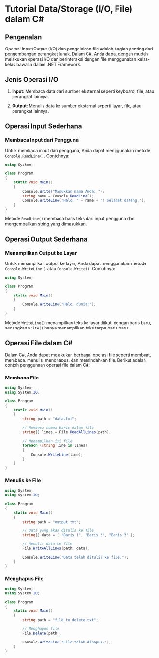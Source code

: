 # Tutorial Data/Storage (I/O, File) dalam C#

## Pengenalan

Operasi Input/Output (I/O) dan pengelolaan file adalah bagian penting dari pengembangan perangkat lunak. Dalam C#, Anda dapat dengan mudah melakukan operasi I/O dan berinteraksi dengan file menggunakan kelas-kelas bawaan dalam .NET Framework.

## Jenis Operasi I/O

1. **Input**: Membaca data dari sumber eksternal seperti keyboard, file, atau perangkat lainnya.

2. **Output**: Menulis data ke sumber eksternal seperti layar, file, atau perangkat lainnya.

## Operasi Input Sederhana

### Membaca Input dari Pengguna

Untuk membaca input dari pengguna, Anda dapat menggunakan metode `Console.ReadLine()`. Contohnya:

```csharp
using System;

class Program
{
    static void Main()
    {
        Console.Write("Masukkan nama Anda: ");
        string name = Console.ReadLine();
        Console.WriteLine("Halo, " + name + "! Selamat datang.");
    }
}
```
Metode ```ReadLine()``` membaca baris teks dari input pengguna dan mengembalikan string yang dimasukkan.

## Operasi Output Sederhana

### Menampilkan Output ke Layar

Untuk menampilkan output ke layar, Anda dapat menggunakan metode ```Console.WriteLine()``` atau ```Console.Write()```. Contohnya:

```csharp
using System;

class Program
{
    static void Main()
    {
        Console.WriteLine("Halo, dunia!");
    }
}
```

Metode ```WriteLine()``` menampilkan teks ke layar diikuti dengan baris baru, sedangkan ```Write()``` hanya menampilkan teks tanpa baris baru.

## Operasi File dalam C#

Dalam C#, Anda dapat melakukan berbagai operasi file seperti membuat, membaca, menulis, menghapus, dan memindahkan file. Berikut adalah contoh penggunaan operasi file dalam C#:

### Membaca File

```csharp
using System;
using System.IO;

class Program
{
    static void Main()
    {
        string path = "data.txt";

        // Membaca semua baris dalam file
        string[] lines = File.ReadAllLines(path);

        // Menampilkan isi file
        foreach (string line in lines)
        {
            Console.WriteLine(line);
        }
    }
}
```

### Menulis ke File

```csharp
using System;
using System.IO;

class Program
{
    static void Main()
    {
        string path = "output.txt";

        // Data yang akan ditulis ke file
        string[] data = { "Baris 1", "Baris 2", "Baris 3" };

        // Menulis data ke file
        File.WriteAllLines(path, data);

        Console.WriteLine("Data telah ditulis ke file.");
    }
}

```

### Menghapus File 

```csharp
using System;
using System.IO;

class Program
{
    static void Main()
    {
        string path = "file_to_delete.txt";

        // Menghapus file
        File.Delete(path);

        Console.WriteLine("File telah dihapus.");
    }
}

```